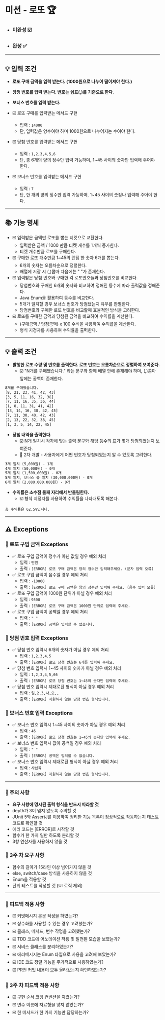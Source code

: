 # 미션 - 로또 🏆

- ### 미완성 ☑️
- ### 완성 ✅
---
## 💡 입력 조건
- **로또 구매 금액을 입력 받는다. (1000원으로 나누어 떨어져야 한다.)**
- **당청 번호를 입력 받는다. 번호는 쉼표(,)를 기준으로 한다.**
- **보너스 번호를 입력 받는다.**


- ☑️ 로또 구매를 입력받는 메서드 구현
  - 입력 : ``14000``
  - 단, 입력값은 양수여야 하며 1000원으로 나누어지는 수여야 한다.
- ☑️ 당첨 번호를 입력받는 메서드 구현
  - 입력 : ``1,2,3,4,5,6``
  - 단, 총 6개의 양의 정수만 입력 가능하며, 1~45 사이의 숫자만 입력해 주어야 한다.
- ☑️ 보너스 번호를 입력받는 메서드 구현
  - 입력 : ``7``
  - 단, 한 개의 양의 정수만 입력 가능하며, 1~45 사이의 숫잠나 입력해 주어야 한다.
---
## 📚 기능 명세
- ☑️ 입력받은 금액만 로또를 뽑는 티켓으로 교환한다.
  - 입력받은 금액 / 1000 만큼 티켓 개수를 1개씩 증가한다.
  - 티켓 개수만큼 로또를 구매한다.
- ☑️ 구매한 로또 개수만큼 1~45의 랜덤 한 숫자 6개를 뽑는다.
  - 6개의 숫자는 오름차순으로 정렬한다.
  - 배열에 저장 시 (,)콤마 다음에는 " "가 존재한다.
- ☑️ 입력받은 당첨 번호와 구매한 각 로또번호들과 당첨번호를 비교한다.
  - 당첨번호와 구매한 6개의 숫자와 비교하여 정해진 등수에 따라 출력값을 정해준다.
  - Java Enum을 활용하여 등수를 비교한다.
  - 5개가 일치할 경우 보너스 번호가 당첨됐는지 유무를 판별한다.
  - 당첨번호와 구매한 로또 번호를 비교할때 효율적인 방식을 고려한다.
- ☑️ 로또를 구매한 금액과 당첨된 금액을 비교하여 수익률을 계산한다.
  - (구매금액 / 당첨금액) x 100 수식을 사용하여 수익률을 계산한다.
  - 형식 지정자를 사용하여 수익률을 출력한다.

---
## 💡 출력 조건
- **발행한 로또 수량 및 번호를 출력한다. 로또 번호는 오름차순으로 정렬하여 보여준다.**
  - ☑️ "N개를 구매했습니다." 라는 문구와 함께 배열 안에 존재해야 하며, (,)콤마 앞에는 공백이 존재한다.
```html
8개를 구매했습니다.
[8, 21, 23, 41, 42, 43] 
[3, 5, 11, 16, 32, 38] 
[7, 11, 16, 35, 36, 44] 
[1, 8, 11, 31, 41, 42] 
[13, 14, 16, 38, 42, 45] 
[7, 11, 30, 40, 42, 43] 
[2, 13, 22, 32, 38, 45] 
[1, 3, 5, 14, 22, 45]
```
- **당첨 내역을 출력한다.**
  - ☑️ N개 일치시 각자에 맞는 출력 문구와 해당 등수의 표가 몇개 당첨되었는지 보여준다.
  - 🧐 2차 개발 - 사용자에게 어떤 번호가 당첨되었는지 알 수 있도록 고려한다.
```html
3개 일치 (5,000원) - 1개
4개 일치 (50,000원) - 0개
5개 일치 (1,500,000원) - 0개
5개 일치, 보너스 볼 일치 (30,000,000원) - 0개
6개 일치 (2,000,000,000원) - 0개
```
- **수익률은 소수점 둘째 자리에서 반올림한다.**
  - ☑️ 형식 지정자를 사용하여 수익률을 나타내도록 해본다.
```html
총 수익률은 62.5%입니다.
```



---
## ⚠️ Exceptions
### 📕 로또 구입 금액 Exceptions
- ✅ 로또 구입 금액이 정수가 아닌 값일 경우 예외 처리
    - 입력 : `만원`
    - 출력 : `[ERROR] 로또 구매 금액은 양의 정수만 입력해주세요. (문자 입력 오류)`
- ✅ 로또 구입 금액이 음수일 경우 예외 처리
    - 입력 : `-10000`
    - 출력 : `[ERROR] 로또 구매 금액은 양의 정수만 입력해 주세요. (음수 입력 오류)`
- ✅️ 로또 구입 금액이 1000원 단위가 아닐 경우 예외 처리
    - 입력 : `9500`
    - 출력 : `[ERROR] 로또 구매 금액은 1000원 단위로 입력해 주세요.`
- ✅️ 로또 구입 금액이 공백일 경우 예외 처리
  - 입력 : `" "`
  - 출력 : `[ERROR] 공백은 입력할 수 없습니다.`
  
### 📗 당첨 번호 입력 Exceptions
- ✅️ 당첨 번호 입력시 6개의 숫자가 아닐 경우 예외 처리
    - 입력 : `1,2,3,4,5`
    - 출력 : `[ERROR] 로또 당첨 번호는 6개를 입력해 주세요.`
- ✅️ 당첨 번호 입력시 1~45 사이의 숫자가 아닐 경우 예외 처리
    - 입력 : `1,2,3,4,5,66`
    - 출력 : `[ERROR] 로또 당첨 번호는 1~45의 숫자만 입력해 주세요.`
- ✅️ 당첨 번호 입력시 제대로된 형식이 아닐 경우 예외 처리
    - 입력 : `일,2,3,사,오,,`
    - 출력 : `[ERROR] 지원하지 않는 당첨 번호 형식입니다.`
  
### 📘 보너스 번호 입력 Exceptions
- ✅️ 보너스 번호 입력시 1~45 사이의 숫자가 아닐 경우 예외 처리
    - 입력 : `46`
    - 출력 : `[ERROR] 로또 당첨 번호는 1~45의 숫자만 입력해 주세요.`
- ✅️ 보너스 번호 입력시 값이 공백일 경우 예외 처리
    - 입력 : `" "`
    - 출력 : `[ERROR] 공백은 입력할 수 없습니다.`
- ✅️ 보너스 번호 입력시 제대로된 형식이 아닐 경우 예외 처리
    - 입력 : `사십육`
    - 출력 : `[ERROR] 지원하지 않는 당첨 번호 형식입니다.`


---

### 📢 주의 사항
- **요구 사항에 명시된 출력 형식을 반드시 따라할 것**
- depth가 3이 넘지 않도록 주의할 것
- JUnit 5와 AssertJ를 이용하여 정리한 기능 목록이 정상적으로 작동하는지 테스트 코드로 확인할 것
- 에러 코드는 [ERROR]로 시작할 것
- 함수가 한 가지 일만 하도록 분리할 것
- 3항 연산자를 사용하지 않을 것

### 📢 3주 차 요구 사항
- 함수의 길이가 15라인 이상 넘어가지 않을 것
- else, switch/case 방식을 사용하지 않을 것
- Enum을 적용할 것
- 단위 테스트를 작성할 것 (UI 로직 제외)
---
### 👀 피드백 적용 사항
- ☑️ 커밋메시지 본문 작성을 하였는가?
- ☑️ 상수화를 사용할 수 있는 경우 고려했는가?
- ☑️ 클래스, 메서드, 변수 작명을 고려했는가?
- ☑️ TDD 코드에 어노테이션 적용 및 발전된 모습을 보였는가?
- ☑️ 서비스 클래스를 분리하였는가?
- ☑️ 에러메시지는 Enum 타입으로 사용을 고려해 보았는가?
- ☑️ IDE 코드 정렬 기능을 주기적으로 사용하였는가?
- ☑️ PR전 커밋 내용이 모두 올라갔는지 확인하였는가?

### 👀 3주 차 피드백 적용 사항
- ☑️ 구현 순서 코딩 컨벤션을 지켰는가?
- ☑️ 변수 이름에 자료형을 넣지 않았는가?
- ☑️ 한 메서드가 한 가지 기능만 담당하는가?

